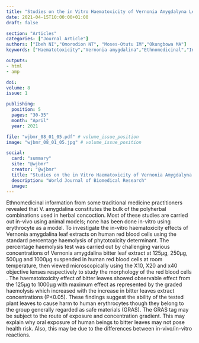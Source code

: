 ```yaml
---
title: "Studies on the in Vitro Haematoxicity of Vernonia Amygdalyna Leaf Extract on Human Erythrocyte"
date: 2021-04-15T10:00:00+01:00
draft: false

section: "Articles"
categories: ["Journal Article"]
authors: ["Ibeh NI","Omorodion NT", "Moses-Otutu IM","Okungbowa MA"]
keywords: ["Haematotoxicity","Vernonia amygdalina","Ethnomedicinal","In-vitro"]

outputs: 
- html
- amp

doi:
volume: 8
issue: 1

publishing:
  position: 5
  pages: "30-35"
  month: "April"
  year: 2021

file: "wjbmr_08_01_05.pdf" # volume_issue_position
image: "wjbmr_08_01_05.jpg" # volume_issue_position

social:
  card: "summary"
  site: "@wjbmr"
  creator: "@wjbmr"
  title: "Studies on the in Vitro Haematoxicity of Vernonia Amygdalyna Leaf Extract on Human Erythrocyte"
  description: "World Journal of Biomedical Research"
  image:
---
```

Ethnomedicinal information from some traditional medicine practitioners revealed that V.
amygdalina constitutes the bulk of the polyherbal combinations used in herbal concoction. Most of
these studies are carried out in-vivo using animal models; none has been done in-vitro using
erythrocyte as a model. To investigate the in-vitro haematoxicity effects of Vernonia amygdalina leaf
extracts on human red blood cells using the standard percentage haemolysis of phytotoxicity
determinant. The percentage haemolysis test was carried out by challenging various concentrations of
Vernonia amygdalina bitter leaf extract at 125µg, 250µg, 500µg and 1000µg suspended in human red
blood cells at room temperature, then viewed microscopically using the X10, X20 and x40 objective
lenses respectively to study the morphology of the red blood cells .
 The haematotoxicity effect of bitter leaves showed observable effect from the 125µg
to 1000µg with maximum effect as represented by the graded haemolysis which increased with the
increase in bitter leaves extract concentrations (P<0.05). These findings suggest the ability of the
tested plant leaves to cause harm to human erythrocytes though they belong to the group generally
regarded as safe materials (GRAS). The GRAS tag may be subject to the route of exposure and
concentration gradient. This may explain why oral exposure of human beings to bitter leaves may not
pose health risk. Also, this may be due to the differences between in-vivo/in-vitro reactions.


